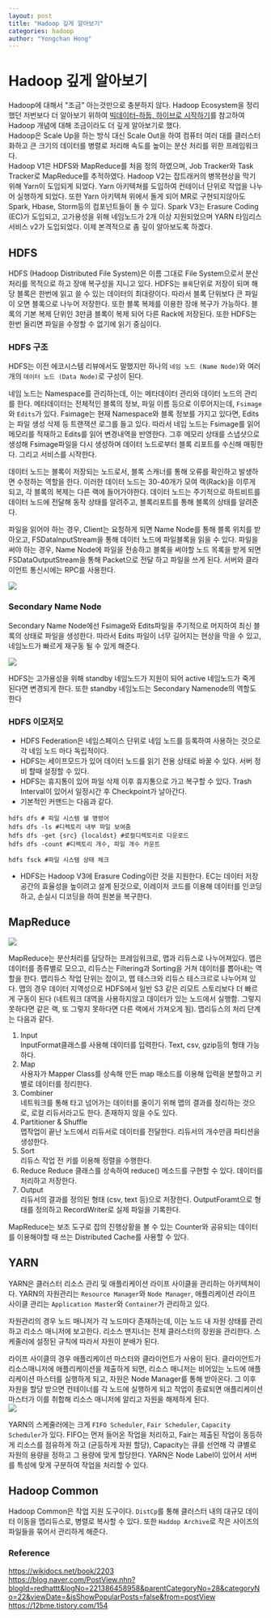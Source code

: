 ```yaml
---
layout: post
title: "Hadoop 깊게 알아보기"
categories: hadoop
author: "Yongchan Hong"
---
```

# Hadoop 깊게 알아보기 
Hadoop에 대해서 "조금" 아는것만으로 충분하지 않다. Hadoop Ecosystem을 정리했던 저번보다 더 알아보기 위하여 [빅데이터-하둡, 하이브로 시작하기](https://wikidocs.net/book/2203)를 참고하여 Hadoop 개념에 대해 조금이라도 더 깊게 알아보기로 했다.   
Hadoop은 Scale Up을 하는 방식 대신 Scale Out을 하여 컴퓨터 여러 대를 클러스터화하고 큰 크기의 데이터를 병렬로 처리해 속도를 높이는 분산 처리를 위한 프레임워크다.  
Hadoop V1은 HDFS와 MapReduce를 처음 정의 하였으며, Job Tracker와 Task Tracker로 MapReduce를 추적하였다. Hadoop V2는 잡트래커의 병목현상을 막기 위해 Yarn이 도입되게 되었다. Yarn 아키텍쳐를 도입하여 컨테이너 단위로 작업을 나누어 실행하게 되었다. 또한 Yarn 아키텍쳐 위에서 돌게 되어 MR로 구현되지않아도 Spark, Hbase, Storm등의 컴포넌트들이 돌 수 있다. Spark V3는 Erasure Coding (EC)가 도입되고, 고가용성을 위해 네임노드가 2개 이상 지원되었으며 YARN 타임리스 서비스 v2가 도입되었다. 이제 본격적으로 좀 깊이 알아보도록 하겠다.

## HDFS
HDFS (Hadoop Distributed File System)은 이름 그대로 File System으로서 분산처리를 목적으로 하고 장애 복구성을 지니고 있다. HDFS는 `블록`단위로 저장이 되며 해당 블록은 한번에 읽고 쓸 수 있는 데이터의 최대량이다. 따라서 블록 단위보다 큰 파일이 오면 블록으로 나누어 저장한다. 또한 블록 복제를 이용한 장애 복구가 가능하다. 블록의 기본 복제 단위인 3만큼 블록이 복제 되어 다른 Rack에 저장된다. 또한 HDFS는 한번 올리면 파일을 수정할 수 없기에 읽기 중심이다. 

### HDFS 구조
HDFS는 이전 에코시스템 리뷰에서도 말했지만 하나의 `네임 노드 (Name Node)`와 여러개의 `데이터 노드 (Data Node)`로 구성이 된다. 

네임 노드는 Namespace를 관리하는데, 이는 메타데이터 관리와 데이터 노드의 관리를 한다. 메타데이터는 전체적인 블록의 정보, 파일 이름 등으로 이루어지는데, `Fsimage`와 `Edits`가 있다. Fsimage는 현재 Namespace와 블록 정보를 가지고 있다면, Edits는 파일 생성 삭제 등 트랜잭션 로그를 들고 있다. 따라서 네임 노드는 Fsimage를 읽어 메모리를 적재하고 Edits를 읽어 변경내역을 반영한다. 그후 메모리 상태를 스냅샷으로 생성해 Fsimage파일을 다시 생성하며 데이터 노드로부터 블록 리포트를 수신해 매핑한다. 그리고 서비스를 시작한다. 

데이터 노드는 블록이 저장되는 노드로서, 블록 스캐너를 통해 오류를 확인하고 발생하면 수정하는 역할을 한다. 이러한 데이터 노드는 30-40개가 모여 랙(Rack)을 이루게 되고, 각 블록의 복제는 다른 랙에 들어가야한다. 데이터 노드는 주기적으로 하트비트를 데이터 노드에 전달해 동작 상태를 알려주고, 블록리포트를 통해 블록의 상태를 알려준다.

파일을 읽어야 하는 경우, Client는 요청하게 되면 Name Node를 통해 블록 위치를 받아오고, FSDataInputStream을 통해 데이터 노드에 파일블록을 읽을 수 있다. 파일을 써야 하는 경우, Name Node에 파일을 전송하고 블록을 써야할 노드 목록을 받게 되면 FSDataOutputStream을 통해 Packet으로 전달 하고 파일을 쓰게 된다. 서버와 클라이언트 통신시에는 RPC를 사용한다. 

![](https://wikidocs.net/images/page/23582/hdfsarchitecture.png)

### Secondary Name Node
Secondary Name Node에선 Fsimage와 Edits파일을 주기적으로 머지하여 최신 블록의 상태로 파일을 생성한다. 따라서 Edits 파일이 너무 길어지는 현상을 막을 수 있고, 네임노드가 빠르게 재구동 될 수 있게 해준다. 

![](https://charsyam.files.wordpress.com/2011/04/fsimage.png)

HDFS는 고가용성을 위해 standby 네임노드가 지원이 되어 active 네임노드가 죽게 된다면 변경되게 한다. 또한 standby 네임노드는 Secondary Namenode의 역할도 한다

### HDFS 이모저모
- HDFS Federation은 네임스페이스 단위로 네임 노드를 등록하여 사용하는 것으로 각 네임 노드 마다 독립적이다.
- HDFS는 세이프모드가 있어 데이터 노드를 읽기 전용 상태로 바꿀 수 있다. 서버 정비 할때 설정할 수 있다. 
- HDFS는 휴지통이 있어 파일 삭제 이후 휴지통으로 가고 복구할 수 있다. Trash Interval이 있어서 일정시간 후 Checkpoint가 날아간다.
- 기본적인 커맨드는 다음과 같다.  
```
hdfs dfs # 파일 시스템 쉘 명령어
hdfs dfs -ls #디렉토리 내부 파일 보여줌
hdfs dfs -get {src} {localdst} #로컬디렉토리로 다운로드
hdfs dfs -count #디렉토리 개수, 파일 개수 카운트

hdfs fsck #파일 시스템 상태 체크
```
- HDFS는 Hadoop V3에 Erasure Coding이란 것을 지원한다. EC는 데이터 저장 공간의 효율성을 높이려고 설계 된것으로, 이레이저 코드를 이용해 데이터를 인코딩하고, 손실시 디코딩을 하여 원본을 복구한다. 

## MapReduce
![](https://t1.daumcdn.net/cfile/tistory/2136A84B59381A8428)

MapReduce는 분산처리를 담당하는 프레임워크로, 맵과 리듀스로 나누어져있다. 맵은 데이터를 종류별로 모으고, 리듀스는 Filtering과 Sorting을 거쳐 데이터를 뽑아내는 역할을 한다. 맵리듀스 작업 단위는 잡이고, 맵 테스크와 리듀스 테스크르로 나누어져 있다. 맵의 경우 데이터 지역성으로 HDFS에서 일반 S3 같은 리모트 스토리보다 더 빠르게 구동이 된다 (네트워크 대역을 사용하지않고 데이터가 있는 노드에서 실행함. 그렇지 못하다면 같은 랙, 또 그렇지 못하다면 다른 랙에서 가져오게 됨). 맵리듀스의 처리 단계는 다음과 같다. 
1. Input  
InputFormat클래스를 사용해 데이터를 입력한다. Text, csv, gzip등의 형태 가능하다.
2. Map  
사용자가 Mapper Class를 상속해 만든 map 매소드를 이용해 입력을 분할하고 키별로 데이터를 정리한다.
3. Combiner  
네트워크를 통해 타고 넘어가는 데이터를 줄이기 위해 맵의 결과를 정리하는 것으로, 로컬 리듀서라고도 한다. 존재하지 않을 수도 있다.
4. Partitioner & Shuffle  
맵작업이 끝난 노드에서 리듀서로 데이터를 전달한다. 리듀서의 개수만큼 파티션을 생성한다. 
6. Sort  
리듀스 작업 전 키를 이용해 정렬을 수행한다.
7. Reduce
Reduce 클래스를 상속하여 reduce() 메소드를 구현할 수 있다. 데이터를 처리하고 저장한다.
8. Output  
리듀서의 결과를 정의된 형태 (csv, text 등)으로 저장한다. OutputForamt으로 형태를 정의하고 RecordWriter로 실제 파일을 기록한다. 

MapReduce는 보조 도구로 잡의 진행상황을 볼 수 있는 Counter와 공유되는 데이터를 이용해야할 때 쓰는 Distributed Cache를 사용할 수 있다. 

## YARN
YARN은 클러스터 리소스 관리 및 애플리케이션 라이프 사이클을 관리하는 아키텍쳐이다. YARN의 자원관리는 `Resource Manager`와 `Node Manager`, 애플리케이션 라이프 사이클 관리는 `Application Master`와 `Container`가 관리하고 있다. 

자원관리의 경우 노드 매니저가 각 노드마다 존재하는데, 이는 노드 내 자원 상태를 관리하고 리소스 매니저에 보고한다. 리소스 맨지너는 전체 클러스터의 장원을 관리한다. 스케줄러에 설정된 규칙에 따라서 자원이 분배가 된다. 

라이프 사이클의 경우 애플리케이션 마스터와 클라이언트가 사용이 된다. 클라이언트가 리소스매니저에 애플리케이션을 제출하게 되면, 리소스 매니저는 비어있는 노드에 애플리케이션 마스터를 실행하게 되고, 자원은 Node Manager를 통해 받아온다. 그 이후 자원을 할당 받으면 컨테이너를 각 노드에 실행하게 되고 작업이 종료되면 애플리케이션 마스터가 이를 취합해 리소스 매니저에 알리고 자원을 해제하게 된다.  
![](https://www.oreilly.com/library/view/hadoop-the-definitive/9781491901687/images/hddg_0402.png)

YARN의 스케줄러에는 크게 `FIFO Scheduler`, `Fair Scheduler`, `Capacity Scheduler`가 있다. FIFO는 먼저 들어온 작업을 처리하고, Fair는 제출된 작업이 동등하게 리소스를 점유하게 하고 (균등하게 자원 할당), Capacity는 큐를 선언해 각 큐별로 자원의 용량을 정하고 그 용량에 맞게 할당한다. YARN은 Node Label이 있어서 서버를 특성에 맞게 구분하여 작업을 처리할 수 있다.

## Hadoop Common
Hadoop Common은 작업 지원 도구이다. `DistCp`를 통해 클러스터 내의 대규모 데이터 이동을 맵리듀스로, 병렬로 복사할 수 있다. 또한 `Haddop Archive`로 작은 사이즈의 파일들을 묶어서 관리하게 해준다. 

### Reference
https://wikidocs.net/book/2203  
https://blog.naver.com/PostView.nhn?blogId=redhattt&logNo=221386458958&parentCategoryNo=28&categoryNo=22&viewDate=&isShowPopularPosts=false&from=postView  
https://12bme.tistory.com/154  
